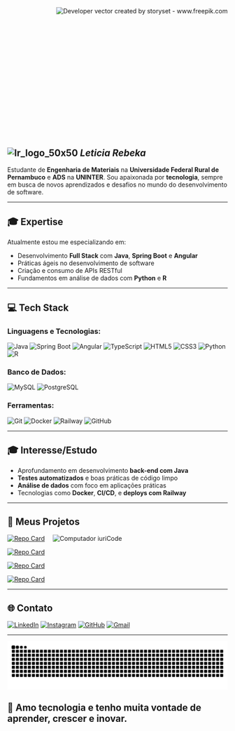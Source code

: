 <img align="right" alt="Developer vector created by storyset - www.freepik.com" height="320" src="https://user-images.githubusercontent.com/97471199/230774187-e482399b-492c-4c17-a831-0314bf90526e.png">


## ![lr_logo_50x50](https://github.com/user-attachments/assets/e39da5bd-2043-47ac-9e8b-a9c091176390) *Leticia Rebeka*

Estudante de **Engenharia de Materiais** na **Universidade Federal Rural de Pernambuco** e **ADS** na **UNINTER**. Sou apaixonada por **tecnologia**, sempre em busca de novos aprendizados e desafios no mundo do desenvolvimento de software.

---

## 🎓 Expertise

Atualmente estou me especializando em:

- Desenvolvimento **Full Stack** com **Java**, **Spring Boot** e **Angular**
- Práticas ágeis no desenvolvimento de software
- Criação e consumo de APIs RESTful
- Fundamentos em análise de dados com **Python** e **R**

---

## 💻 Tech Stack

###  Linguagens e Tecnologias:
![Java](https://img.shields.io/badge/-Java-000?logo=java&logoColor=fff)
![Spring Boot](https://img.shields.io/badge/-Spring%20Boot-000?logo=springboot&logoColor=FF00F6)
![Angular](https://img.shields.io/badge/-Angular-000?logo=angular&logoColor=FF00F6)
![TypeScript](https://img.shields.io/badge/-TypeScript-000?logo=typescript&logoColor=FF00F6)
![HTML5](https://img.shields.io/badge/-HTML5-000?logo=html5&logoColor=FF00F6)
![CSS3](https://img.shields.io/badge/-CSS3-000?logo=css3&logoColor=FF00F6)
![Python](https://img.shields.io/badge/-Python-000?logo=python&logoColor=FF00F6)
![R](https://img.shields.io/badge/-R-000?logo=r&logoColor=FF00F6)

###  Banco de Dados:
![MySQL](https://img.shields.io/badge/-MySQL-000?logo=mysql&logoColor=FF00F6)
![PostgreSQL](https://img.shields.io/badge/-PostgreSQL-000?logo=postgresql&logoColor=FF00F6)

###  Ferramentas:
![Git](https://img.shields.io/badge/-Git-000?logo=git&logoColor=FF00F6)
![Docker](https://img.shields.io/badge/-Docker-000?logo=docker&logoColor=FF00F6)
![Railway](https://img.shields.io/badge/-Railway-000000?logo=railway&logoColor=FF00F6)
![GitHub](https://img.shields.io/badge/-GitHub-000?logo=github&logoColor=FF00F6)

---

## 🎓 Interesse/Estudo

- Aprofundamento em desenvolvimento **back-end com Java**
- **Testes automatizados** e boas práticas de código limpo
- **Análise de dados** com foco em aplicações práticas
- Tecnologias como **Docker**, **CI/CD**, e **deploys com Railway**

---

## 💼 Meus Projetos
[![Repo Card](https://github-readme-stats.vercel.app/api/pin/?username=Leticinha007&repo=Instagram-clone&bg_color=000&border_color=fff&show_icons=true&icon_color=000&title_color=FF00F6&text_color=FFF)](https://github.com/Leticinha007/Instagram-clone)
<img src="https://raw.githubusercontent.com/MicaelliMedeiros/micaellimedeiros/master/image/computer-illustration.png" min-width="400px" max-width="400px" width="400px" align="right" alt="Computador iuriCode">

[![Repo Card](https://github-readme-stats.vercel.app/api/pin/?username=Leticinha007&repo=Gerenciador-de-Tarefas&bg_color=000&border_color=ff&show_icons=true&icon_color=000&title_color=FF00F6&text_color=fff)](https://github.com/Leticinha007/Gerenciador-de-Tarefas)

[![Repo Card](https://github-readme-stats.vercel.app/api/pin/?username=Leticinha007&repo=dio-lab-open-source&bg_color=000&border_color=fff&show_icons=true&icon_color=000&title_color=FF00F6&text_color=fff)](https://github.com/Leticinha007/dio-lab-open-source)

[![Repo Card](https://github-readme-stats.vercel.app/api/pin/?username=Leticinha007&repo=letbank&bg_color=000&border_color=fff&show_icons=true&icon_color=000&title_color=FF00F6&text_color=fff)](https://github.com/Leticinha007/letbank) 

---

## 🌐 Contato

[![LinkedIn](https://img.shields.io/badge/-LinkedIn-000?style=for-the-badge&logo=linkedin&logoColor=FF00F6&color:FFF)](https://www.linkedin.com/in/leticiarebeka/)
[![Instagram](https://img.shields.io/badge/-Instagram-000?style=for-the-badge&logo=instagram&logoColor=FF00F6&color:FFF)](https://www.instagram.com/leticiarebeka_/)
[![GitHub](https://img.shields.io/badge/GitHub-000?style=for-the-badge&logo=github&logoColor=FF00F6&color:FFF)](https://github.com/Leticinha007)
[![Gmail](https://img.shields.io/badge/Gmail-000?style=for-the-badge&logo=gmail&logoColor=FF00F6&color:FFF)](mailto:leticiarebekaf1@gmail.com)

---


<picture align="center">
  <source media="(prefers-color-scheme: dark)" srcset="https://raw.githubusercontent.com/Leticinha007/Leticinha007/output/github-contribution-grid-snake-dark.svg">
  <source media="(prefers-color-scheme: light)" srcset="https://raw.githubusercontent.com/Leticinha007/Leticinha007/output/github-contribution-grid-snake-dark.svg">
  <img align="center" alt="github contribution grid snake animation" src="https://raw.githubusercontent.com/Leticinha007/Leticinha007/output/github-contribution-grid-snake.svg">
</picture>

## 💜 Amo tecnologia e tenho muita vontade de aprender, crescer e inovar.


